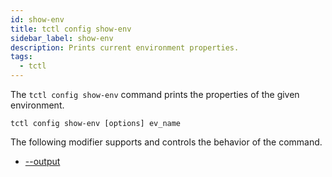 ```yaml
---
id: show-env
title: tctl config show-env
sidebar_label: show-env
description: Prints current environment properties.
tags:
  - tctl
---
```


The `tctl config show-env` command prints the properties of the given environment.

`tctl config show-env [options] ev_name`

The following modifier supports and controls the behavior of the command.

- [--output](/tctl-v2/modifiers#--output)
